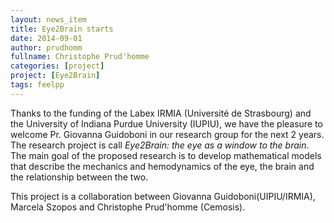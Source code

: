 ```yaml
---
layout: news_item
title: Eye2Brain starts
date: 2014-09-01
author: prudhomm
fullname: Christophe Prud'homme
categories: [project]
project: [Eye2Brain]
tags: feelpp
---
```


Thanks to the funding of the Labex IRMIA (Université de Strasbourg)
and the University of Indiana Purdue University (IUPIU), we have the
pleasure to welcome Pr. Giovanna Guidoboni in our research group for
the next 2 years. The research project is call *Eye2Brain: the eye as
a window to the brain*.  The main goal of the proposed research is to
develop mathematical models that describe the mechanics and
hemodynamics of the eye, the brain and the relationship between the
two.

This project is a collaboration between Giovanna
Guidoboni(UIPIU/IRMIA), Marcela Szopos and Christophe Prud'homme
(Cemosis).

